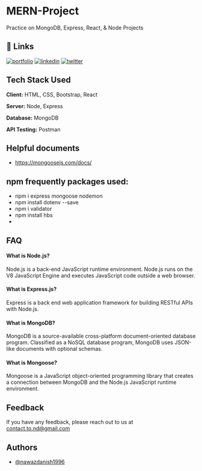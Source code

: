 
# MERN-Project

Practice on MongoDB, Express, React, & Node Projects


## 🔗 Links
[![portfolio](https://img.shields.io/badge/my_portfolio-000?style=for-the-badge&logo=ko-fi&logoColor=white)](https://nawazdanish1996.github.io/MyPortfolio/)
[![linkedin](https://img.shields.io/badge/linkedin-0A66C2?style=for-the-badge&logo=linkedin&logoColor=white)](https://www.linkedin.com/in/nawazdanish/)
[![twitter](https://img.shields.io/badge/twitter-1DA1F2?style=for-the-badge&logo=twitter&logoColor=white)](https://twitter.com/nawazdanish1996)


## Tech Stack Used

**Client:** HTML, CSS, Bootstrap, React

**Server:** Node, Express

**Database:** MongoDB

**API Testing:** Postman

## Helpful documents
- https://mongoosejs.com/docs/

## npm frequently packages used:
- npm i express mongoose nodemon
- npm install dotenv --save
- npm i validator
- npm install hbs
- 


## FAQ

#### What is Node.js?

Node.js is a back-end JavaScript runtime environment. Node.js runs on the V8 JavaScript Engine and executes JavaScript code outside a web browser.

#### What is Express.js?

Express is a back end web application framework for building RESTful APIs with Node.js.

#### What is MongoDB?

MongoDB is a source-available cross-platform document-oriented database program. Classified as a NoSQL database program, MongoDB uses JSON-like documents with optional schemas.

#### What is Mongoose?

Mongoose is a JavaScript object-oriented programming library that creates a connection between MongoDB and the Node.js JavaScript runtime environment.

## Feedback

If you have any feedback, please reach out to us at contact.to.nd@gmail.com


## Authors

- [@nawazdanish1996](https://www.github.com/nawazdanish1996)

